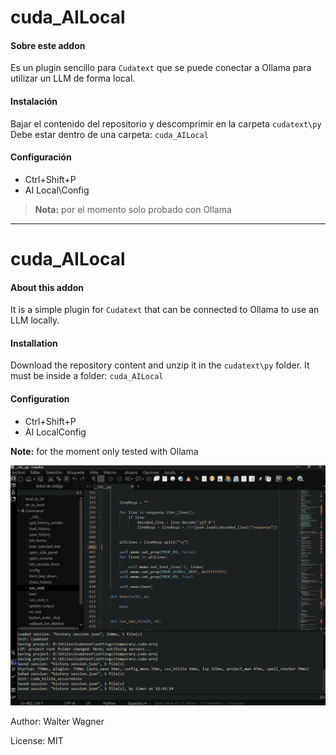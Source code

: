 # cuda_AILocal

#### Sobre este addon

Es un plugin sencillo para `Cudatext` que se puede conectar a Ollama para utilizar un LLM de forma local.

#### Instalación

Bajar el contenido del repositorio y descomprimir en la carpeta `cudatext\py`
Debe estar dentro de una carpeta: `cuda_AILocal`

#### Configuración

- Ctrl+Shift+P
- AI Local\Config

> **Nota:** por el momento solo probado con Ollama

---

# cuda_AILocal

#### About this addon

It is a simple plugin for `Cudatext` that can be connected to Ollama to use an LLM locally.

#### Installation

Download the repository content and unzip it in the `cudatext\py` folder.
It must be inside a folder: `cuda_AILocal`

#### Configuration

- Ctrl+Shift+P
- AI LocalConfig

**Note:** for the moment only tested with Ollama

![videoDemo.gif](videoDemo.gif)

Author: Walter Wagner

License: MIT